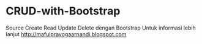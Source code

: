 CRUD-with-Bootstrap
===================

Source Create Read Update Delete dengan Bootstrap
Untuk informasi lebih lanjut http://mafulprayogaarnandi.blogspot.com
